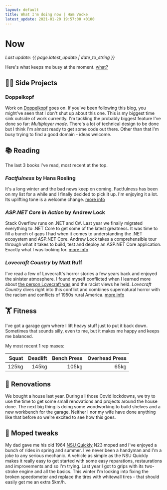 ```yaml
---
layout: default
title: What I'm doing now | Ham Vocke
latest_update: 2021-01-20 19:57:00 +0100
---
```


# Now
_Last update: {{ page.latest_update | date_to_string }}_

Here's what keeps me busy at the moment. [what?](https://nownownow.com/about)

## 👨‍💻 Side Projects

### Doppelkopf
Work on [Doppelkopf](https://github.com/hamvocke/doppelkopf) goes on. If you've been following this blog, you might've seen that I don't shut up about this one. This is my biggest time sink outside of work currently. I'm tackling the probably biggest feature I've done so far: _Multiplayer mode_. There's a lot of technical design to be done but I think I'm almost ready to get some code out there. Other than that I'm busy trying to find a good domain - ideas welcome.

## 📚 Reading
The last 3 books I've read, most recent at the top.

### _Factfulness_ by Hans Rosling 

It's a long winter and the bad news keep on coming. Factfulness has been on my list for a while and I finally decided to pick it up. I'm enjoying it a lot. Its uplifting tone is a welcome change.
[more info](https://www.goodreads.com/book/show/34890015-factfulness)

### _ASP.NET Core in Action_ by Andrew Lock

Stack Overflow runs on .NET and C#. Last year we finally migrated everything to .NET Core to get some of the latest greatness. It was time to fill a bunch of gaps I had when it comes to understanding the .NET ecosystem and ASP.NET Core. Andrew Lock takes a comprehensible tour through what it takes to build, test and deploy an ASP.NET Core application. Exactly what I was looking for. [more info](https://www.goodreads.com/book/show/37836790-asp-net-core-in-action)

### _Lovecraft Country_ by Matt Ruff

I've read a few of Lovecraft's horror stories a few years back and enjoyed the sinister atmosphere. I found myself conflicted when I learned more about [the person Lovecraft was](https://en.wikipedia.org/wiki/H._P._Lovecraft#Personal_views) and the racist views he held. _Lovecraft Country_ dives right into this conflict and combines supernatural horror with the racism and conflicts of 1950s rural America. [more info](https://www.goodreads.com/book/show/25109947-lovecraft-country)

## 🏋 Fitness
I've got a garage gym where I lift heavy stuff just to put it back down. Sometimes that sounds silly, even to me, but it makes me happy and keeps me balanced.

My most recent 1 rep maxes:

| Squat | Deadlift | Bench Press | Overhead Press |
| ----: | -------: | ----------: | -------------: |
| 125kg |    145kg |       105kg |          65kg  |

## 🏡 Renovations
We bought a house last year. During all those Covid lockdowns, we try to use the time to get some small renovations and projects around the house done. The next big thing is doing some woodworking to build shelves and a new workbench for the garage. Neither I nor my wife have done anything like that before so we're excited to see how this goes.

## 🛵 Moped tweaks
My dad gave me his old 1964 [NSU Quickly](https://en.wikipedia.org/wiki/NSU_Quickly) N23 moped and I've enjoyed a bunch of rides in spring and summer. I've never been a handyman and I'm a joke to any serious mechanic. A vehicle as simple as the NSU Quickly makes it really easy to get started with some easy reparations, restaurations and improvements and so I'm trying. Last year I got to grips with its two-stroke engine and all the basics. This winter I'm looking into fixing the broken speedometer and replace the tires with whitewall tires - that should easily get me an extra 5km/h.